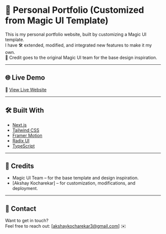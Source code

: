 # 🚀 Personal Portfolio (Customized from Magic UI Template)

This is my personal portfolio website, built by customizing a Magic UI template.  
I have 🛠️ extended, modified, and integrated new features to make it my own.  
🎨 Credit goes to the original Magic UI team for the base design inspiration.

---

## 🌐 Live Demo

🔗 [View Live Website](https://your-vercel-link-here.vercel.app)



---

## 🛠️ Built With

- [Next.js](https://nextjs.org/)
- [Tailwind CSS](https://tailwindcss.com/)
- [Framer Motion](https://www.framer.com/motion/)
- [Radix UI](https://www.radix-ui.com/)
- [TypeScript](https://www.typescriptlang.org/)


---

## 🙌 Credits

- Magic UI Team – for the base template and design inspiration.
- [Akshay Kocharekar] – for customization, modifications, and deployment.

---

## 📩 Contact

Want to get in touch?  
Feel free to reach out: [akshaykocharekar3@gmail.com] ✉️





